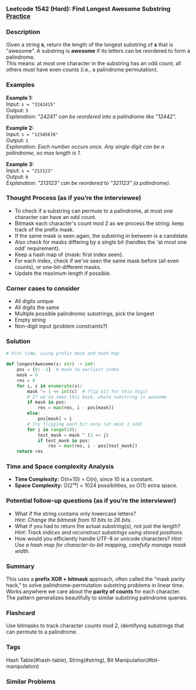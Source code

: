 ### Leetcode 1542 (Hard): Find Longest Awesome Substring [Practice](https://leetcode.com/problems/find-longest-awesome-substring)

### Description  
Given a string **s**, return the length of the longest substring of **s** that is "awesome". A substring is **awesome** if its letters can be reordered to form a palindrome.  
This means: at most one character in the substring has an odd count; all others must have even counts (i.e., a palindrome permutation).

### Examples  

**Example 1:**  
Input: `s = "3242415"`  
Output: `5`  
*Explanation: "24241" can be reordered into a palindrome like "12442".*

**Example 2:**  
Input: `s = "12345678"`  
Output: `1`  
*Explanation: Each number occurs once. Any single digit can be a palindrome, so max length is 1.*

**Example 3:**  
Input: `s = "213123"`  
Output: `6`  
*Explanation: "213123" can be reordered to "321123" (a palindrome).* 

### Thought Process (as if you’re the interviewee)  
- To check if a substring can permute to a palindrome, at most one character can have an odd count. 
- Bitmask each character's count mod 2 as we process the string: keep track of the prefix mask.
- If the same mask is seen again, the substring in between is a candidate.
- Also check for masks differing by a single bit (handles the 'at most one odd' requirement).
- Keep a hash map of {mask: first index seen}.
- For each index, check if we've seen the same mask before (all even counts), or one-bit-different masks.
- Update the maximum length if possible.

### Corner cases to consider  
- All digits unique
- All digits the same
- Multiple possible palindromic substrings, pick the longest
- Empty string
- Non-digit input (problem constraints?)

### Solution

```python
# O(n) time, using prefix mask and hash map

def longestAwesome(s: str) -> int:
    pos = {0: -1}  # mask to earliest index
    mask = 0
    res = 0
    for i, c in enumerate(s):
        mask ^= 1 << int(c)  # flip bit for this digit
        # If we've seen this mask, whole substring is awesome
        if mask in pos:
            res = max(res, i - pos[mask])
        else:
            pos[mask] = i
        # Try flipping each bit once (at most 1 odd)
        for j in range(10):
            test_mask = mask ^ (1 << j)
            if test_mask in pos:
                res = max(res, i - pos[test_mask])
    return res
```

### Time and Space complexity Analysis  
- **Time Complexity:** O(n×10) = O(n), since 10 is a constant.
- **Space Complexity:** O(2¹⁰) = 1024 possibilities, so O(1) extra space. 

### Potential follow-up questions (as if you’re the interviewer)  
- What if the string contains only lowercase letters?  
  *Hint: Change the bitmask from 10 bits to 26 bits.*
- What if you had to return the actual substring(s), not just the length?
  *Hint: Track indices and reconstruct substrings using stored positions.*
- How would you efficiently handle UTF-8 or unicode characters?
  *Hint: Use a hash map for character-to-bit mapping, carefully manage mask width.*

### Summary
This uses a **prefix XOR + bitmask** approach, often called the "mask parity hack," to solve palindrome-permutation substring problems in linear time. Works anywhere we care about the **parity of counts** for each character. The pattern generalizes beautifully to similar substring palindrome queries.


### Flashcard
Use bitmasks to track character counts mod 2, identifying substrings that can permute to a palindrome.

### Tags
Hash Table(#hash-table), String(#string), Bit Manipulation(#bit-manipulation)

### Similar Problems
